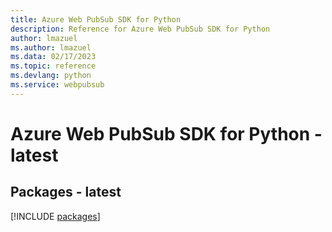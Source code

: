 ```yaml
---
title: Azure Web PubSub SDK for Python
description: Reference for Azure Web PubSub SDK for Python
author: lmazuel
ms.author: lmazuel
ms.data: 02/17/2023
ms.topic: reference
ms.devlang: python
ms.service: webpubsub
---
```

# Azure Web PubSub SDK for Python - latest
## Packages - latest
[!INCLUDE [packages](web-pubsub-index.md)]